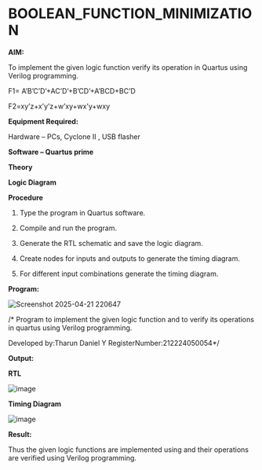 # BOOLEAN_FUNCTION_MINIMIZATION

**AIM:**

To implement the given logic function verify its operation in Quartus using Verilog programming.

F1= A’B’C’D’+AC’D’+B’CD’+A’BCD+BC’D 

F2=xy’z+x’y’z+w’xy+wx’y+wxy

**Equipment Required:**

Hardware – PCs, Cyclone II , USB flasher

**Software – Quartus prime**

**Theory**

**Logic Diagram**

**Procedure**

1.	Type the program in Quartus software.

2.	Compile and run the program.

3.	Generate the RTL schematic and save the logic diagram.

4.	Create nodes for inputs and outputs to generate the timing diagram.

5.	For different input combinations generate the timing diagram.


**Program:**


![Screenshot 2025-04-21 220647](https://github.com/user-attachments/assets/76964eb4-2614-46fa-8b78-165bf59e57cc)

/* Program to implement the given logic function and to verify its operations in quartus using Verilog programming. 

Developed by:Tharun Daniel Y  RegisterNumber:212224050054*/



**Output:**

**RTL**

![image](https://github.com/user-attachments/assets/309945ea-4281-4240-b699-875c4016cbe4)

**Timing Diagram**

![image](https://github.com/user-attachments/assets/63171020-e7e2-4500-9cd1-d8d0a2228f4e)

**Result:**

Thus the given logic functions are implemented using and their operations are verified using Verilog programming.

